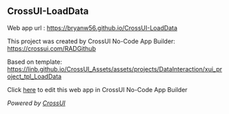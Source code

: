 ## CrossUI-LoadData
Web app url : https://bryanw56.github.io/CrossUI-LoadData

This project was created by CrossUI No-Code App Builder: https://crossui.com/RADGithub

Based on template: https://linb.github.io/CrossUI_Assets/assets/projects/DataInteraction/xui_project_tpl_LoadData

Click [here](https://crossui.com/RADGithub/#!from=github&owner=bryanw56&repo=CrossUI-LoadData) to edit this web app in CrossUI No-Code App Builder

<i>Powered by [CrossUI](https://crossui.com)</i>
